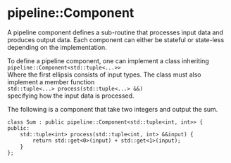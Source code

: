 # pipeline::Component

A pipeline component defines a sub-routine that processes input data and produces output data.
Each component can either be stateful or state-less depending on the implementation.

To define a pipeline component, one can implement a class inheriting <br>
```pipeline::Component<std::tuple<...>>``` <br>
Where the first ellipsis consists of input types.
The class must also implement a member function <br>
```std::tuple<...> process(std::tuple<...> &&)``` <br>
specifying how the input data is processed.

The following is a component that take two integers and output the sum. <br>
```
class Sum : public pipeline::Component<std::tuple<int, int>> {
public:
	std::tuple<int> process(std::tuple<int, int> &&input) {
		return std::get<0>(input) + std::get<1>(input);
	}
};
```
